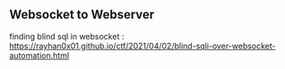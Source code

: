 ## Websocket to Webserver

finding blind sql in websocket :
https://rayhan0x01.github.io/ctf/2021/04/02/blind-sqli-over-websocket-automation.html

